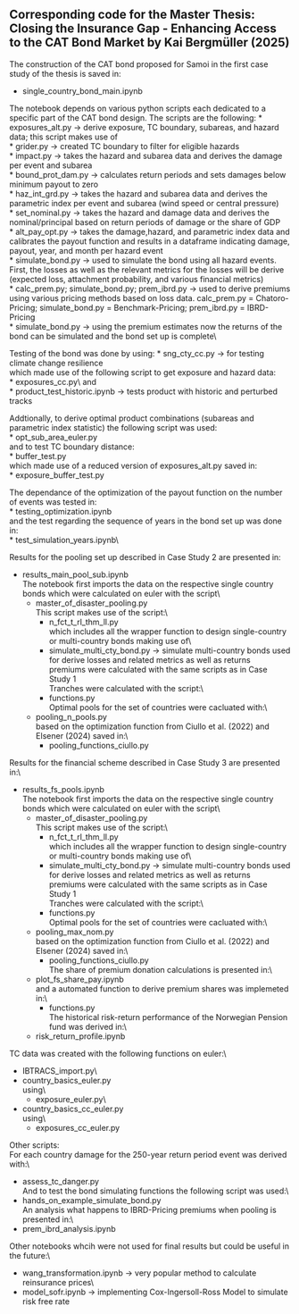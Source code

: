 ## Corresponding code for the Master Thesis: Closing the Insurance Gap - Enhancing Access to the CAT Bond Market by Kai Bergmüller (2025)

The construction of the CAT bond proposed for Samoi in the first case study of the thesis is saved in:
   * single_country_bond_main.ipynb

   The notebook depends on various python scripts each dedicated to a specific part of the CAT bond design. The scripts are the following:
      * exposures_alt.py -> derive exposure, TC boundary, subareas, and hazard data; this script makes use of\
         * grider.py -> created TC boundary to filter for eligible hazards\
      * impact.py -> takes the hazard and subarea data and derives the damage per event and subarea\
      * bound_prot_dam.py -> calculates return periods and sets damages below minimum payout to zero\
      * haz_int_grd.py -> takes the hazard and subarea data and derives the parametric index per event and subarea (wind speed or central pressure)\
      * set_nominal.py -> takes the hazard and damage data and derives the nominal/principal based on return periods of damage or the share of GDP\
      * alt_pay_opt.py -> takes the damage,hazard, and parametric index data and calibrates the payout function and results in a dataframe indicating damage, payout, year, and month per hazard event\
      * simulate_bond.py -> used to simulate the bond using all hazard events. First, the losses as well as the relevant metrics for the losses will be derive (expected loss, attachment probability, and various financial metrics)\
      * calc_prem.py; simulate_bond.py; prem_ibrd.py -> used to derive premiums using various pricing methods based on loss data. calc_prem.py = Chatoro-Pricing; simulate_bond.py = Benchmark-Pricing; prem_ibrd.py = IBRD-Pricing\
      * simulate_bond.py -> using the premium estimates now the returns of the bond can be simulated and the bond set up is complete\

   Testing of the bond was done by using:
      * sng_cty_cc.py -> for testing climate change resilience\
      which made use of the following script to get exposure and hazard data:\
         * exposures_cc.py\ 
   and\
      * product_test_historic.ipynb -> tests product with historic and perturbed tracks
   
   Addtionally, to derive optimal product combinations (subareas and parametric index statistic) the following script was used:\
      * opt_sub_area_euler.py\
   and to test TC boundary distance:\
      * buffer_test.py\
      which made use of a reduced version of exposures_alt.py saved in:\
         * exposure_buffer_test.py

   The dependance of the optimization of the payout function on the number of events was tested in:\
      * testing_optimization.ipynb\
   and the test regarding the sequence of years in the bond set up was done in:\
      * test_simulation_years.ipynb\




Results for the pooling set up described in Case Study 2 are presented in:
   * results_main_pool_sub.ipynb\
   The notebook first imports the data on the respective single country bonds which were calculated on euler with the script\
      * master_of_disaster_pooling.py\
      This script makes use of the script:\
         * n_fct_t_rl_thm_ll.py\
      which includes all the wrapper function to design single-country or multi-country bonds making use of\
         * simulate_multi_cty_bond.py -> simulate multi-country bonds used for derive losses and related metrics as well as returns\
      premiums were calculated with the same scripts as in Case Study 1\
      Tranches were calculated with the script:\
         * functions.py\
   Optimal pools for the set of countries were cacluated with:\
      * pooling_n_pools.py\
      based on the optimization function from Ciullo et al. (2022) and Elsener (2024) saved in:\
         * pooling_functions_ciullo.py

          


Results for the financial scheme described in Case Study 3 are presented in:\
   * results_fs_pools.ipynb\
   The notebook first imports the data on the respective single country bonds which were calculated on euler with the script\
      * master_of_disaster_pooling.py\
      This script makes use of the script:\
         * n_fct_t_rl_thm_ll.py\
      which includes all the wrapper function to design single-country or multi-country bonds making use of\
         * simulate_multi_cty_bond.py -> simulate multi-country bonds used for derive losses and related metrics as well as returns\
      premiums were calculated with the same scripts as in Case Study 1\
      Tranches were calculated with the script:\
         * functions.py\
   Optimal pools for the set of countries were cacluated with:\
      * pooling_max_nom.py\
      based on the optimization function from Ciullo et al. (2022) and Elsener (2024) saved in:\
         * pooling_functions_ciullo.py\
   The share of premium donation calculations is presented in:\
      * plot_fs_share_pay.ipynb\
      and a automated function to derive premium shares was implemeted in:\
         * functions.py\
   The historical risk-return performance of the Norwegian Pension fund was derived in:\
      * risk_return_profile.ipynb 




TC data was created with the following functions on euler:\
   * IBTRACS_import.py\
   * country_basics_euler.py\
   using\
      * exposure_euler.py\
   * country_basics_cc_euler.py\
   using\
      * exposures_cc_euler.py



Other scripts:\
For each country damage for the 250-year return period event was derived with:\
   * assess_tc_danger.py\
And to test the bond simulating functions the following script was used:\
   * hands_on_example_simulate_bond.py\
An analysis what happens to IBRD-Pricing premiums when pooling is presented in:\
   * prem_ibrd_analysis.ipynb



Other notebooks whcih were not used for final results but could be useful in the future:\
   * wang_transformation.ipynb -> very popular method to calculate reinsurance prices\
   * model_sofr.ipynb -> implementing Cox-Ingersoll-Ross Model to simulate risk free rate


